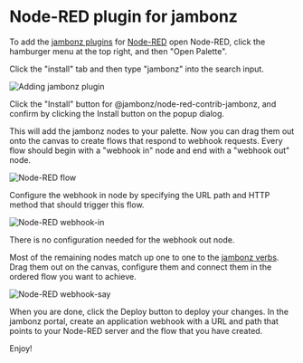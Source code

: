 # Node-RED plugin for jambonz

To add the [jambonz plugins](https://flows.nodered.org/node/@jambonz/node-red-contrib-jambonz) for [Node-RED](https://nodered.org/) open Node-RED, click the hamburger menu at the top right, and then "Open Palette".

Click the "install" tab and then type "jambonz" into the search input.

![Adding jambonz plugin](/images/node-red-search.png)

Click the "Install" button for @jambonz/node-red-contrib-jambonz, and confirm by clicking the Install button on the popup dialog.

This will add the jambonz nodes to your palette.  Now you can drag them out onto the canvas to create flows that respond to webhook requests.  Every flow should begin with a "webhook in" node and end with a "webhook out" node.

![Node-RED flow](/images/node-red-flow.png)

Configure the webhook in node by specifying the URL path and HTTP method that should trigger this flow.

![Node-RED webhook-in](/images/node-red-webhook-in.png)

There is no configuration needed for the webhook out node.

Most of the remaining nodes match up one to one to the [jambonz verbs](/docs/webhooks/overview).  Drag them out on the canvas, configure them and connect them in the ordered flow you want to achieve.

![Node-RED webhook-say](/images/node-red-webhook-in.png)

When you are done, click the Deploy button to deploy your changes.  In the jambonz portal, create an application webhook with a URL and path that points to your Node-RED server and the flow that you have created.

Enjoy!
